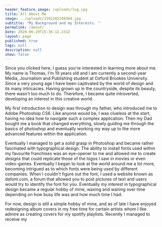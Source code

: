 ```yaml
---
header_feature_image: /uploads/log.jpg
title: All About Me
image: ../uploads/1591282249304.jpg
subtitle: "My Background and my Interests. "
permalink: /about/
date: 2020-06-29T15:36:12.231Z
layout: page
published: true
tags: null
description: null
show: false
---
```

Since you clicked here, I guess you're interested in learning more about me. My name is Thomas, I'm 19 years old and I am currently a second-year Media, Journalism and Publishing student at Oxford Brookes University. Since a very young age I have been captivated by the world of design and its many intricacies. Having grown up in the countryside, despite its beauty, there wasn't too much to do. Therefore, I became quite introverted, developing an interest in this creative world. 

My first introduction to design was through my father, who introduced me to Adobe Photoshop CS6. Like anyone would be, I was clueless at the start, having no idea how to navigate such a complex application. Then my Dad bought me a book that changed everything, slowly guiding me through the basics of photoshop and eventually working my way up to the more advanced features within the application. 

Eventually I managed to get a solid grasp in Photoshop and became rather fascinated with typographical design. The ability to install fonts used within my favourite franchises was an eye-opener to me and allowed me to create designs that could replicate those of the logos I saw in movies or even video-games. Eventually I began to look at the world around me a lot more, becoming intrigued as to which fonts were being used by different companies. When I couldn't figure out the font, I used a website known as dafont.com, a forum that allowed you to post pictures of text and users would try to identify the font for you. Eventually my interest in typographical design became a regular hobby of mine, waxing and waning over time depending on how busy life was and how much time I had.

For now, design is still a simple hobby of mine, and as of late I have enjoyed redesigning album covers in my free time  for certain artists whom I like admire as creating covers for my spotify playlists. Recently I managed to receive my